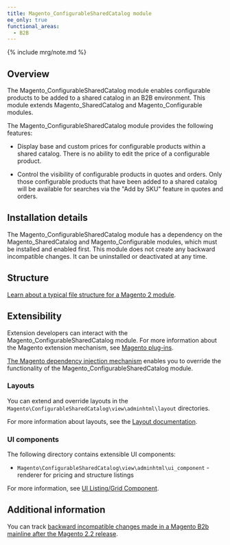 ```yaml
---
title: Magento_ConfigurableSharedCatalog module
ee_only: true
functional_areas:
  - B2B
---
```


{% include mrg/note.md %}

## Overview

The Magento_ConfigurableSharedCatalog module enables configurable products to be added to a shared catalog in an B2B environment. This module extends Magento_SharedCatalog and Magento_Configurable modules.

The Magento_ConfigurableSharedCatalog module provides the following features:

* Display base and custom prices for configurable products within a shared catalog. There is no ability to edit the price of a configurable product.

* Control the visibility of configurable products in quotes and orders. Only those configurable products that have been added to a shared catalog will be available for searches via the "Add by SKU" feature in quotes and orders. 

 
## Installation details
 
The Magento_ConfigurableSharedCatalog module has a dependency on the Magento_SharedCatalog and Magento_Configurable modules, which must be installed and enabled first. This module does not create any backward incompatible changes. It can be uninstalled or deactivated at any time. 
 
## Structure
 
[Learn about a typical file structure for a Magento 2 module]({{site.baseurl}}/guides/v2.2/extension-dev-guide/build/module-file-structure.html).
 
## Extensibility
 
Extension developers can interact with the Magento_ConfigurableSharedCatalog module. For more information about the Magento extension mechanism, see [Magento plug-ins]({{site.baseurl}}/guides/v2.2/extension-dev-guide/plugins.html).
 
[The Magento dependency injection mechanism]({{site.baseurl}}/guides/v2.2/extension-dev-guide/depend-inj.html) enables you to override the functionality of the Magento_ConfigurableSharedCatalog module.

### Layouts
 
You can extend and override layouts in the `Magento\ConfigurableSharedCatalog\view\adminhtml\layout` directories.

For more information about layouts, see the [Layout documentation]({{site.baseurl}}/guides/v2.2/frontend-dev-guide/layouts/layout-overview.html).
 
### UI components

The following directory contains extensible UI components: 

* `Magento\ConfigurableSharedCatalog\view\adminhtml\ui_component` - renderer for pricing and structure listings

For more information, see [UI Listing/Grid Component]({{site.baseurl}}/guides/v2.2/ui-components/ui-listing-grid.html).

## Additional information
 
You can track [backward incompatible changes made in a Magento B2b mainline after the Magento 2.2 release]({{site.baseurl}}/guides/v2.2/release-notes/changes/b2b_changes.html).
